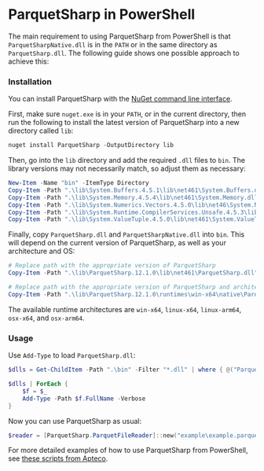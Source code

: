 # ParquetSharp in PowerShell

The main requirement to using ParquetSharp from PowerShell is that `ParquetSharpNative.dll` is in the `PATH` or in the same directory as `ParquetSharp.dll`. The following guide shows one possible approach to achieve this:

### Installation

You can install ParquetSharp with the [NuGet command line interface](https://docs.microsoft.com/en-us/nuget/reference/nuget-exe-cli-reference).  

First, make sure `nuget.exe` is in your `PATH`, or in the current directory, then run the following to install the latest version of ParquetSharp into a new directory called `lib`:

```powershell
nuget install ParquetSharp -OutputDirectory lib
```

Then, go into the `lib` directory and add the required `.dll` files to `bin`. The library versions may not necessarily match, so adjust them as necessary:

```powershell
New-Item -Name "bin" -ItemType Directory
Copy-Item -Path ".\lib\System.Buffers.4.5.1\lib\net461\System.Buffers.dll" -Destination ".\bin"
Copy-Item -Path ".\lib\System.Memory.4.5.4\lib\net461\System.Memory.dll" -Destination ".\bin"
Copy-Item -Path ".\lib\System.Numerics.Vectors.4.5.0\lib\net46\System.Numerics.Vectors.dll" -Destination ".\bin"
Copy-Item -Path ".\lib\System.Runtime.CompilerServices.Unsafe.4.5.3\lib\net461\System.Runtime.CompilerServices.Unsafe.dll" -Destination ".\bin"
Copy-Item -Path ".\lib\System.ValueTuple.4.5.0\lib\net461\System.ValueTuple.dll" -Destination ".\bin"
```

Finally, copy `ParquetSharp.dll` and `ParquetSharpNative.dll` into `bin`. This will depend on the current version of ParquetSharp, as well as your architecture and OS:

```powershell
# Replace path with the appropriate version of ParquetSharp
Copy-Item -Path ".\lib\ParquetSharp.12.1.0\lib\net461\ParquetSharp.dll" -Destination ".\bin"

# Replace path with the appropriate version of ParquetSharp and architecture
Copy-Item -Path ".\lib\ParquetSharp.12.1.0\runtimes\win-x64\native\ParquetSharpNative.dll" -Destination ".\bin"
```

The available runtime architectures are `win-x64`, `linux-x64`, `linux-arm64`, `osx-x64`, and `osx-arm64`.

### Usage
Use `Add-Type` to load `ParquetSharp.dll`:

```powershell
$dlls = Get-ChildItem -Path ".\bin" -Filter "*.dll" | where { @("ParquetSharpNative.dll") -notcontains $_.Name }

$dlls | ForEach {
    $f = $_
    Add-Type -Path $f.FullName -Verbose
}
```

Now you can use ParquetSharp as usual:
  
```powershell  
$reader = [ParquetSharp.ParquetFileReader]::new("example\example.parquet")
```

For more detailed examples of how to use ParquetSharp from PowerShell,
see [these scripts from Apteco](https://github.com/Apteco/HelperScripts/tree/master/scripts/parquet).
